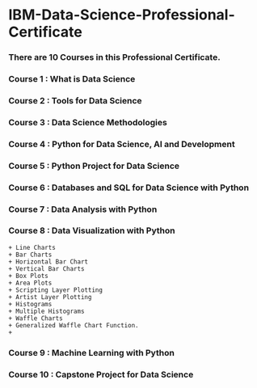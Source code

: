 # **IBM-Data-Science-Professional-Certificate**
### There are 10 Courses in this Professional Certificate.

### **Course 1 : What is Data Science**
### **Course 2 : Tools for Data Science**
### **Course 3 : Data Science Methodologies**
### **Course 4 : Python for Data Science, AI and Development**
### **Course 5 : Python Project for Data Science**
### **Course 6 : Databases and SQL for Data Science with Python**
### **Course 7 : Data Analysis with Python**
### **Course 8 : Data Visualization with Python**
    + Line Charts
    + Bar Charts
    + Horizontal Bar Chart
    + Vertical Bar Charts
    + Box Plots
    + Area Plots
    + Scripting Layer Plotting
    + Artist Layer Plotting
    + Histograms
    + Multiple Histograms
    + Waffle Charts
    + Generalized Waffle Chart Function.
    + 
### **Course 9 : Machine Learning with Python**
### **Course 10 : Capstone Project for Data Science**


